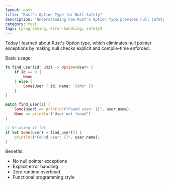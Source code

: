 ```yaml
---
layout: post
title: "Rust's Option Type for Null Safety"
description: "Understanding how Rust's Option type provides null safety and elegant error handling without runtime overhead"
category: rust
tags: [programming, error-handling, safety]
---
```


Today I learned about Rust's Option type, which eliminates null pointer exceptions by making null checks explicit and compile-time enforced.

Basic usage:
```rust
fn find_user(id: u32) -> Option<User> {
    if id == 0 {
        None
    } else {
        Some(User { id, name: "John" })
    }
}

match find_user(1) {
    Some(user) => println!("Found user: {}", user.name),
    None => println!("User not found")
}

// Or using if let
if let Some(user) = find_user(1) {
    println!("Found user: {}", user.name);
}
```

Benefits:
- No null pointer exceptions
- Explicit error handling
- Zero runtime overhead
- Functional programming style
